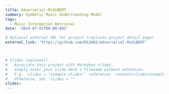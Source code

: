 ```yaml
---
title: Adversarial-MidiBERT
summary: Symbolic Music Understanding Model
tags:
  - Music Information Retrieval
date: '2024-07-01T00:00:00Z'

# Optional external URL for project (replaces project detail page).
external_link: 'https://github.com/RS2002/Adversarial-MidiBERT'



# Slides (optional).
#   Associate this project with Markdown slides.
#   Simply enter your slide deck's filename without extension.
#   E.g. `slides = "example-slides"` references `content/slides/example-slides.md`.
#   Otherwise, set `slides = ""`.
slides: 
---
```

